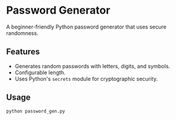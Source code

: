 # Password Generator 

A beginner-friendly Python password generator that uses secure randomness.

## Features
- Generates random passwords with letters, digits, and symbols.
- Configurable length.
- Uses Python's `secrets` module for cryptographic security.

## Usage
```bash
python password_gen.py

